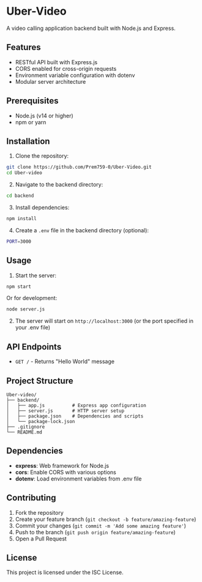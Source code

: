 # Uber-Video

A video calling application backend built with Node.js and Express.

## Features

- RESTful API built with Express.js
- CORS enabled for cross-origin requests
- Environment variable configuration with dotenv
- Modular server architecture

## Prerequisites

- Node.js (v14 or higher)
- npm or yarn

## Installation

1. Clone the repository:
```bash
git clone https://github.com/Prem759-0/Uber-Video.git
cd Uber-video
```

2. Navigate to the backend directory:
```bash
cd backend
```

3. Install dependencies:
```bash
npm install
```

4. Create a `.env` file in the backend directory (optional):
```bash
PORT=3000
```

## Usage

1. Start the server:
```bash
npm start
```

Or for development:
```bash
node server.js
```

2. The server will start on `http://localhost:3000` (or the port specified in your .env file)

## API Endpoints

- `GET /` - Returns "Hello World" message

## Project Structure

```
Uber-video/
├── backend/
│   ├── app.js          # Express app configuration
│   ├── server.js       # HTTP server setup
│   ├── package.json    # Dependencies and scripts
│   └── package-lock.json
├── .gitignore
└── README.md
```

## Dependencies

- **express**: Web framework for Node.js
- **cors**: Enable CORS with various options
- **dotenv**: Load environment variables from .env file

## Contributing

1. Fork the repository
2. Create your feature branch (`git checkout -b feature/amazing-feature`)
3. Commit your changes (`git commit -m 'Add some amazing feature'`)
4. Push to the branch (`git push origin feature/amazing-feature`)
5. Open a Pull Request

## License

This project is licensed under the ISC License.
